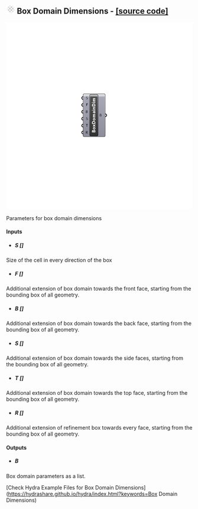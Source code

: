 ## ![](../../images/icons/Box_Domain_Dimensions.png) Box Domain Dimensions - [[source code]](C:\Users\pkastner\Documents\GitHub\Eddy3D\UMCF/Box%20Domain%20Dimensions.py)

![](../../images/components/Box_Domain_Dimensions.png)

Parameters for box domain dimensions

#### Inputs
* ##### S []
Size of the cell in every direction of the box
* ##### F []
Additional extension of box domain towards the front face, starting from the bounding box of all geometry.
* ##### B []
Additional extension of box domain towards the back face, starting from the bounding box of all geometry.
* ##### S []
Additional extension of box domain towards the side faces, starting from the bounding box of all geometry.
* ##### T []
Additional extension of box domain towards the top face, starting from the bounding box of all geometry.
* ##### R []
Additional extension of refinement box towards every face, starting from the bounding box of all geometry.

#### Outputs
* ##### B
Box domain parameters as a list.


[Check Hydra Example Files for Box Domain Dimensions](https://hydrashare.github.io/hydra/index.html?keywords=Box Domain Dimensions)